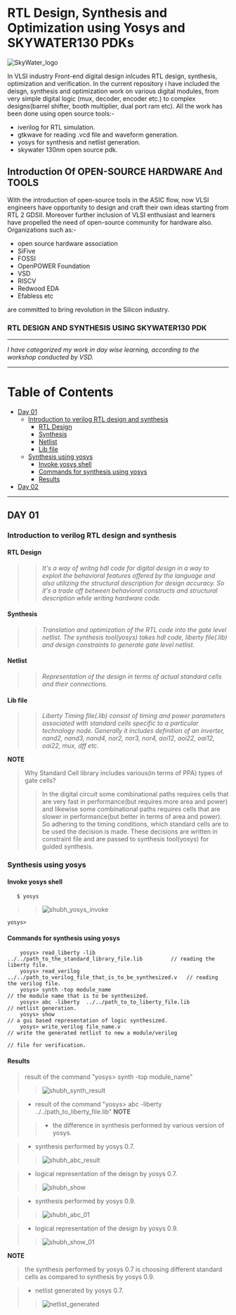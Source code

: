 # RTL Design, Synthesis and Optimization using Yosys and SKYWATER130 PDKs 
![SkyWater_logo](https://user-images.githubusercontent.com/68396186/119783113-86e96700-beea-11eb-9830-f5a102e1dbfb.png)


In VLSI industry Front-end digital design inlcudes RTL design, synthesis, optimization and verification. In the current repository i have included the deisgn, synthesis and optimization work on various digital modules, from very simple digital logic (mux, decoder, encoder etc.) to complex designs(barrel shifter, booth multiplier, dual port ram etc). All the work has been done using open source tools:-
 * iverilog for RTL simulation.
 * gtkwave for reading .vcd file and waveform generation.
 * yosys for synthesis and netlist generation.
 * skywater 130nm open source pdk.

## Introduction Of OPEN-SOURCE HARDWARE And TOOLS
With the introduction of open-source tools in the ASIC flow, now VLSI engineers have opportunity to design and craft their own ideas starting from RTL 2 GDSII. Moreover further inclusion of VLSI enthusiast and learners have propelled the need of open-source community for hardware also. Organizations such as:-
  - open source hardware association 
  - SiFive
  - FOSSI
  - OpenPOWER Foundation
  - VSD
  - RISCV
  - Redwood EDA 
  - Efabless etc

are committed to bring revolution in the Silicon industry. 

### RTL DESIGN AND SYNTHESIS USING SKYWATER130 PDK ###
- - - -
*I have categorized my work in day wise learning, according to the workshop conducted by VSD.*
- - - -
__Table of Contents__
=================

  * [Day 01](#day-01)
    * [Introduction to verilog RTL design and synthesis](#introduction-to-verilog-rtl-design-and-synthesis)
        * [RTL Design](#rtl-design)
        * [Synthesis](#synthesis)
        * [Netlist](#netlist)
        * [Lib file](#lib-file)
    * [Synthesis using yosys](#synthesis-using-yosys)
        * [Invoke yosys shell](#invoke-yosys-shell)
        * [Commands for synthesis using yosys](#commands-for-synthesis-using-yosys)
        * [Results](#results)
  * [Day 02](#day-02)
_ _ _ _
## DAY 01
### Introduction to verilog RTL design and synthesis 

#### RTL Design 
>> *It's a way of writng hdl code for digital design in a way to exploit the behavioral features offered by the language and also utilizing the structural description for design accuracy. So it's a trade off between behavioral constructs and structural description while writing hardware code.*   

#### Synthesis
>> *Translation and optimization of the RTL code into the gate level netlist. The synthesis tool(yosys) takes hdl code, liberty file(.lib) and design constraints to generate gate level netlist.*

#### Netlist
>> *Representation of the design in terms of actual standard cells and their connections.*

#### Lib file
>> *Liberty Timing file(.lib) consist of timing and power parameters associated with standard cells specific to a particular technology node. Generally it includes definition of an inverter, nand2, nand3, nand4, nor2, nor3, nor4, aoi12, aoi22, oai12, oai22, mux, dff etc.*

**NOTE**
> Why Standard Cell library includes various(in terms of PPA) types of gate cells?
>> In the digital circuit some combinational paths requires cells that are very fast in performance(but requires more area and power) and likewise some  combinational paths requires cells that are slower in performance(but better in terms of area and power). So adhering to the timing conditions, which standard  cells are to be used the decision is made. These decisions are written in constraint file and are passed to synthesis tool(yosys) for guided synthesis.     

### Synthesis using yosys
#### Invoke yosys shell
               
       $ yosys
>> ![shubh_yosys_invoke](https://user-images.githubusercontent.com/68396186/119873243-f9396600-bf41-11eb-97c7-e27f6c993052.png)


    yosys>
   
#### Commands for synthesis using yosys
 
        yosys> read_liberty -lib ../../path_to_the_standard_library_file.lib         // reading the liberty file.
        yosys> read_verilog ../../path_to_verilog_file_that_is_to_be_synthesized.v   // reading the verilog file.
        yosys> synth -top module_name                                                // the module name that is to be synthesized.
        yosys> abc -liberty  ../../path_to_to_liberty_file.lib                       // netlist generation.
        yosys> show                                                                  // a gui based representation of logic synthesized.
        yosys> write_verilog file_name.v                                             // write the generated netlist to new a module/verilog
                                                                                     // file for verification.
#### Results                                                                                   
> result of the command "yosys> synth -top module_name"
>> ![shubh_synth_result](https://user-images.githubusercontent.com/68396186/119875101-00617380-bf44-11eb-8ebc-7f7950b76983.png)



>* result of the command "yosys> abc -liberty ../../path_to_liberty_file.lib"
> __NOTE__
>>- the difference in synthesis performed by various version of yosys. 

>* synthesis performed by yosys 0.7.
>> ![shubh_abc_result](https://user-images.githubusercontent.com/68396186/119875178-1bcc7e80-bf44-11eb-8982-451f402b60dd.png)



>* logical representation of the deisgn by yosys 0.7. 
>> ![shubh_show](https://user-images.githubusercontent.com/68396186/119875277-3272d580-bf44-11eb-9923-d6fd501b62c5.png)



>* synthesis performed by yosys 0.9.
>> ![shubh_abc_01](https://user-images.githubusercontent.com/68396186/119875888-e96f5100-bf44-11eb-8847-5a179941a37b.png)



> * logical representation of the design by yosys 0.9. 
>> ![shubh_show_01](https://user-images.githubusercontent.com/68396186/119877361-926a7b80-bf46-11eb-8369-49c7503066ba.png)




__NOTE__
> the synthesis performed by yosys 0.7 is choosing different standard cells as compared to synthesis by yosys 0.9. 

>* netlist generated by yosys 0.7.
>>![netlist_generated](https://user-images.githubusercontent.com/68396186/119836746-98009b00-bf1f-11eb-8e10-f7685173bec7.png)





